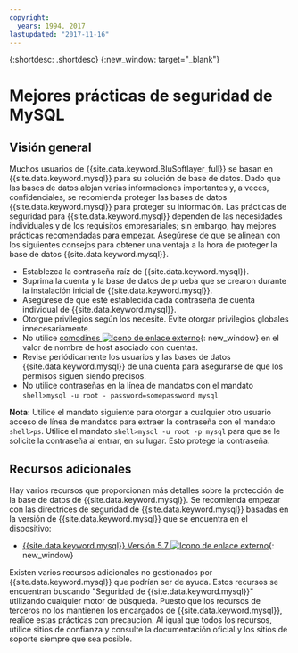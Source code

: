 ```yaml
---
copyright:
  years: 1994, 2017
lastupdated: "2017-11-16"
---
```


{:shortdesc: .shortdesc}
{:new_window: target="_blank"}

# Mejores prácticas de seguridad de MySQL

## Visión general

Muchos usuarios de {{site.data.keyword.BluSoftlayer_full}} se basan en {{site.data.keyword.mysql}} para su solución de base de datos. Dado que las bases de datos alojan varias informaciones importantes y, a veces, confidenciales, se recomienda proteger las bases de datos {{site.data.keyword.mysql}} para proteger su información. Las prácticas de seguridad para {{site.data.keyword.mysql}} dependen de las necesidades individuales y de los requisitos empresariales; sin embargo, hay mejores prácticas recomendadas para empezar. Asegúrese de que se alinean con los siguientes consejos para obtener una ventaja a la hora de proteger la base de datos {{site.data.keyword.mysql}}.

* Establezca la contraseña raíz de {{site.data.keyword.mysql}}.
* Suprima la cuenta y la base de datos de prueba que se crearon durante la instalación inicial de {{site.data.keyword.mysql}}.
* Asegúrese de que esté establecida cada contraseña de cuenta individual de {{site.data.keyword.mysql}}.
* Otorgue privilegios según los necesite. Evite otorgar privilegios globales innecesariamente.
* No utilice [comodines ![Icono de enlace externo](../../icons/launch-glyph.svg "Icono de enlace externo")](http://en.wikipedia.org/wiki/Wildcard_character){: new_window} en el valor de nombre de host asociado con cuentas.
* Revise periódicamente los usuarios y las bases de datos {{site.data.keyword.mysql}} de una cuenta para asegurarse de que los permisos siguen siendo precisos.
* No utilice contraseñas en la línea de mandatos con el mandato `shell>mysql -u root - password=somepassword mysql`

**Nota:** Utilice el mandato siguiente para otorgar a cualquier otro usuario acceso de línea de mandatos para extraer la contraseña con el mandato `shell>ps`. Utilice el mandato `shell>mysql -u root -p mysql` para que se le solicite la contraseña al entrar, en su lugar. Esto protege la contraseña.

## Recursos adicionales

Hay varios recursos que proporcionan más detalles sobre la protección de la base de datos de {{site.data.keyword.mysql}}. Se recomienda empezar con las directrices de seguridad de {{site.data.keyword.mysql}} basadas en la versión de {{site.data.keyword.mysql}} que se encuentra en el dispositivo:

* [{{site.data.keyword.mysql}} Versión 5.7 ![Icono de enlace externo](../../icons/launch-glyph.svg "Icono de enlace externo")](http://dev.mysql.com/doc/refman/5.7/en/security.html){: new_window}

Existen varios recursos adicionales no gestionados por {{site.data.keyword.mysql}} que podrían ser de ayuda. Estos recursos se encuentran buscando "Seguridad de {{site.data.keyword.mysql}}" utilizando cualquier motor de búsqueda. Puesto que los recursos de terceros no los mantienen los encargados de {{site.data.keyword.mysql}}, realice estas prácticas con precaución. Al igual que todos los recursos, utilice sitios de confianza y consulte la documentación oficial y los sitios de soporte siempre que sea posible.
